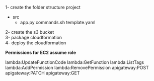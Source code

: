 1- create the folder structure
project
  - src
     - app.py
  commands.sh
  template.yaml

2- create the s3 bucket</br>
3- package cloudformation</br>
4- deploy the cloudformation</br>

<b>Permissions for EC2 assume role</b>

lambda:UpdateFunctionCode
lambda:GetFunction
lambda:ListTags
lambda:AddPermission
lambda:RemovePermission 
apigateway:POST
apigateway:PATCH
apigateway:GET